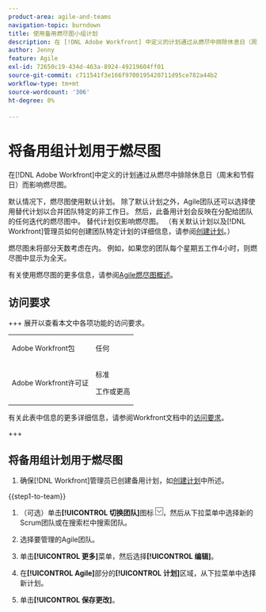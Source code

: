 ```yaml
---
product-area: agile-and-teams
navigation-topic: burndown
title: 使用备用燃尽图小组计划
description: 在 [!DNL Adobe Workfront] 中定义的计划通过从燃尽中排除休息日（周末和假日）而影响燃尽图。
author: Jenny
feature: Agile
exl-id: 72650c19-434d-463a-8924-49219604ff01
source-git-commit: c711541f3e166f9700195420711d95ce782a44b2
workflow-type: tm+mt
source-wordcount: '306'
ht-degree: 0%

---
```


# 将备用组计划用于燃尽图

在[!DNL Adobe Workfront]中定义的计划通过从燃尽中排除休息日（周末和节假日）而影响燃尽图。

默认情况下，燃尽图使用默认计划。 除了默认计划之外，Agile团队还可以选择使用替代计划以合并团队特定的非工作日。 然后，此备用计划会反映在分配给团队的任何迭代的燃尽图中。 替代计划仅影响燃尽图。 （有关默认计划以及[!DNL Workfront]管理员如何创建团队特定计划的详细信息，请参阅[创建计划](../../../administration-and-setup/set-up-workfront/configure-timesheets-schedules/create-schedules.md)。）

燃尽图未将部分天数考虑在内。 例如，如果您的团队每个星期五工作4小时，则燃尽图中显示为全天。

有关使用燃尽图的更多信息，请参阅[Agile燃尽图概述](../../../agile/use-scrum-in-an-agile-team/burndown/burndown-chart-overview.md)。

## 访问要求

+++ 展开以查看本文中各项功能的访问要求。

<table style="table-layout:auto"> 
 <col> 
 </col> 
 <col> 
 </col> 
 <tbody> 
  <tr> 
   <td role="rowheader">Adobe Workfront包</td> 
   <td> <p>任何</p> </td> 
  </tr> 
  <tr> 
   <td role="rowheader">Adobe Workfront许可证</td> 
   <td> <p>标准</p> 
   <p>工作或更高</p> </td> 
  </tr>
 </tbody> 
</table>

有关此表中信息的更多详细信息，请参阅Workfront文档中的[访问要求](/help/quicksilver/administration-and-setup/add-users/access-levels-and-object-permissions/access-level-requirements-in-documentation.md)。

+++

## 将备用组计划用于燃尽图

1. 确保[!DNL Workfront]管理员已创建备用计划，如[创建计划](../../../administration-and-setup/set-up-workfront/configure-timesheets-schedules/create-schedules.md)中所述。

{{step1-to-team}}

1. （可选）单击&#x200B;**[!UICONTROL 切换团队]**&#x200B;图标![切换团队图标](assets/switch-team-icon.png)，然后从下拉菜单中选择新的Scrum团队或在搜索栏中搜索团队。

1. 选择要管理的Agile团队。
1. 单击&#x200B;**[!UICONTROL 更多]**&#x200B;菜单，然后选择&#x200B;**[!UICONTROL 编辑]**。

1. 在&#x200B;**[!UICONTROL Agile]**&#x200B;部分的&#x200B;**[!UICONTROL 计划]**&#x200B;区域，从下拉菜单中选择新计划。

1. 单击&#x200B;**[!UICONTROL 保存更改]**。
